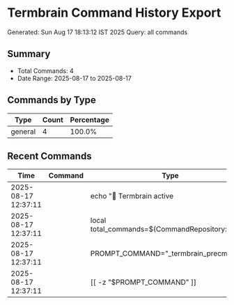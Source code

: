 # Termbrain Command History Export

Generated: Sun Aug 17 18:13:12 IST 2025
Query: all commands

## Summary
- Total Commands: 4
- Date Range: 2025-08-17 to 2025-08-17

## Commands by Type

| Type | Count | Percentage |
|------|-------|------------|
| general | 4 | 100.0% |

## Recent Commands

| Time | Command | Type | Exit Code |
|------|---------|------|-----------|
| 2025-08-17 12:37:11 |  | echo "🧠 Termbrain active | $total_commands commands remem... | 0 |
| 2025-08-17 12:37:11 |  | local total_commands=$(CommandRepository::count) | 0 |
| 2025-08-17 12:37:11 |  | PROMPT_COMMAND="_termbrain_precmd" | 0 |
| 2025-08-17 12:37:11 |  | [[ -z "$PROMPT_COMMAND" ]] | 0 |
